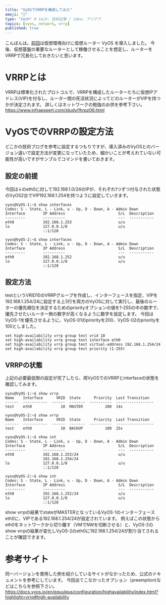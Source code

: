 ```yaml
---
title: "VyOSでVRRPを構成してみた"
emoji: "🏥"
type: "tech" # tech: 技術記事 / idea: アイデア
topics: [vyos, network, vrrp]
published: true
---
```


こんばんは。[前回](https://zenn.dev/payapayao/articles/vyos-build-first)は仮想環境向けに仮想ルーター VyOS を導入しました。
今後、仮想基盤の重要なルーターとして稼働させることを想定し、ルーターをVRRPで冗長化しておきたいと思います。

# VRRPとは
VRRPは標準化されたプロトコルで、VRRPを構成したルーターたちに仮想IPアドレス(VIP)を付与し、ルーター間の死活状況によってどのルーターがVIPを持つかが決定されます。
詳しくはネットワークの勉強のお供を参考下さい。
https://www.infraexpert.com/study/fhrpz06.html

# VyOSでのVRRPの設定方法
どこかの技術ブログを参考に設定するつもりですが、導入済みのVyOSとのバージョン違いで設定方法が変更になっていたため、細かいことが考えれていない可能性が高いですがサンプルでコマンドを書いておきます。


## 設定の前提
今回は↓のeth0に対して192.168.1.0/24のIPが、それぞれ1つずつ付与された状態のVyOS2台でVIP192.168.1.254を持つように設定していきます。
```
vyos@VyOS-1:~$ show interfaces
Codes: S - State, L - Link, u - Up, D - Down, A - Admin Down
Interface        IP Address                        S/L  Description
---------        ----------                        ---  -----------
eth0             192.168.1.253                     u/u  
lo               127.0.0.1/8                       u/u  
                 ::1/128

vyos@VyOS-2:~$ show interfaces
Codes: S - State, L - Link, u - Up, D - Down, A - Admin Down
Interface        IP Address                        S/L  Description
---------        ----------                        ---  -----------
eth0             192.168.1.252                     u/u  
lo               127.0.0.1/8                       u/u  
                 ::1/128
```

## 設定方法
testというVRID10のVRRPグループを作成し、インターフェースを指定、VIPを192.168.1.254/24に設定する上3行を両方のVyOSに対して実行し、最後のルーターの優先順位を決定するためのpriorityオプションの値を1-255の中の数字で、優先させたいルーター側の数字が高くなるように数字を設定します。
今回はVyOS-1を優先させるように、VyOS-01のpriorityを200、VyOS-02のpriorityを100としました。
```
set high-availability vrrp group test vrid 10
set high-availability vrrp group test interface eth0
set high-availability vrrp group test virtual-address 192.168.1.254/24
set high-availability vrrp group test priority (1-255)
```

## VRRPの状態
上記の必要最低限の設定が完了したら、両VyOSでのVRRPとinterfaceの状態を確認してみます。
```
vyos@VyOS-1:~$ show vrrp
Name    Interface      VRID  State      Priority  Last Transition
------  -----------  ------  -------  ----------  -----------------
test    eth0             10  MASTER          200  14s

vyos@VyOS-2:~$ show vrrp
Name    Interface      VRID  State      Priority  Last Transition
------  -----------  ------  -------  ----------  -----------------
test    eth0             10  BACKUP          100  25s

vyos@VyOS-1:~$ show int
Codes: S - State, L - Link, u - Up, D - Down, A - Admin Down
Interface        IP Address                        S/L  Description
---------        ----------                        ---  -----------
eth0             192.168.1.253/24                  u/u                         
                 192.168.1.254/24                       
lo               127.0.0.1/8                       u/u  
                 ::1/128

vyos@VyOS-2:~$ show int
Codes: S - State, L - Link, u - Up, D - Down, A - Admin Down
Interface        IP Address                        S/L  Description
---------        ----------                        ---  -----------
eth0             192.168.1.252/24                  u/u  
lo               127.0.0.1/8                       u/u  
                 ::1/128             
```

show vrrpの結果でstateがMASTERとなっているVyOS-1のインターフェースeth0に、VIPである192.168.1.254/24が設定されています。
例えばこの状態からeth0をネットワークから切り離す（VMでNWを切断させる）と、VyOS-2のshow vrrpの結果が変化しVyOS-2のeth0に192.168.1.254/24が割り当てされることが確認できます。


# 参考サイト
同一バージョンを使用した例を紹介しているサイトがなかったため、公式のドキュメントを参考にしています。
今回出てこなかったオプション（preemption)などはこちらを参照下さい。
https://docs.vyos.io/en/equuleus/configuration/highavailability/index.html?highlight=vrrp#high-availability
